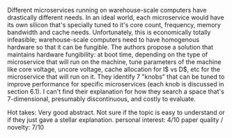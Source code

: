 Different microservices running on warehouse-scale computers have drastically different needs. In an ideal world, each microservice would have its own silicon that's specially tuned to it's core count, frequency, memory bandwidth and cache needs. Unfortunately, this is economically totally infeasible; warehouse-scale computers need to have homogenous hardware so that it can be fungible. The authors propose a solution that maintains hardware fungibility: at boot time, depending on the type of microservice that will run on the machine, tune parameters of the machine like core voltage, uncore voltage, cache allocation for I$ vs D$, etc for the microservice that will run on it. They identify 7 "knobs" that can be tuned to improve performance for specific microservices (each knob is discussed in section 6.1). I can't find their explanation for how they search a space that's 7-dimensional, presumably discontinuous, and costly to evaluate.

Hot takes:
Very good abstract. Not sure if the topic is easy to understand or if they just gave a stellar explanation.
personal interest: 4/10
paper quality / novelty: 7/10